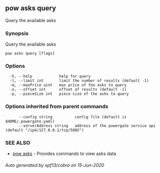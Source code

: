 ## pow asks query

Query the available asks

### Synopsis

Query the available asks

```
pow asks query [flags]
```

### Options

```
  -h, --help            help for query
  -l, --limit int       limit the number of results (default -1)
  -m, --maxPrice uint   max price of the asks to query
  -o, --offset int      offset of results (default -1)
  -p, --pieceSize int   piece size of the asks to query
```

### Options inherited from parent commands

```
      --config string          config file (default is $HOME/.powergate.yaml)
      --serverAddress string   address of the powergate service api (default "/ip4/127.0.0.1/tcp/5002")
```

### SEE ALSO

* [pow asks](pow_asks.md)	 - Provides commands to view asks data

###### Auto generated by spf13/cobra on 15-Jun-2020
